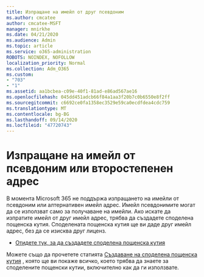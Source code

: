 ```yaml
---
title: Изпращане на имейл от друг псевдоним
ms.author: cmcatee
author: cmcatee-MSFT
manager: mnirkhe
ms.date: 04/21/2020
ms.audience: Admin
ms.topic: article
ms.service: o365-administration
ROBOTS: NOINDEX, NOFOLLOW
localization_priority: Normal
ms.collection: Adm_O365
ms.custom:
- "703"
- "1"
ms.assetid: aa1bcbea-c09e-40f1-81ad-e86ad567ae16
ms.openlocfilehash: 045dd451adcb66f84a1aa3f20b7c0b6550e8f2ff
ms.sourcegitcommit: c6692ce0fa1358ec3529e59ca0ecdfdea4cdc759
ms.translationtype: MT
ms.contentlocale: bg-BG
ms.lasthandoff: 09/14/2020
ms.locfileid: "47720743"
---
```

# <a name="send-email-from-an-alias-or-secondary-address"></a>Изпращане на имейл от псевдоним или второстепенен адрес

В момента Microsoft 365 не поддържа изпращането на имейли от псевдоним или алтернативен имейл адрес. Имейл псевдонимите могат да се използват само за получаване на имейли. Ако искате да изпратите имейл от друг имейл адрес, трябва да създадете споделена пощенска кутия. Споделената пощенска кутия ще ви даде друг имейл адрес, без да се изисква друг лиценз.
  
- [Отидете тук, за да създадете споделена пощенска кутия](https://portal.office.com/AdminPortal/Home#/AssistedGuide/addemailoptions)

Можете също да прочетете статията [Създаване на споделена пощенска кутия](https://docs.microsoft.com/microsoft-365/admin/email/create-a-shared-mailbox) , която ще ви покаже всичко, което трябва да знаете за споделените пощенски кутии, включително как да ги използвате.